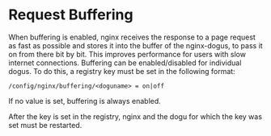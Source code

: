 # Request Buffering

When buffering is enabled, nginx receives the response to a page request as fast as possible and stores it
into the buffer of the nginx-dogus, to pass it on from there bit by bit. This improves performance for
users with slow internet connections.
Buffering can be enabled/disabled for individual dogus. To do this, a registry key must be set in the following format:
```
/config/nginx/buffering/<doguname> = on|off
```
If no value is set, buffering is always enabled.

After the key is set in the registry, nginx and the dogu for which the key was set must be restarted.

